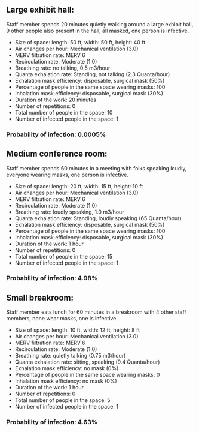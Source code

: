 ## Large exhibit hall: 
Staff member spends 20 minutes quietly walking around a large exhibit hall, 9 other people also present in the hall, all masked, one person is infective.

* Size of space: length: 50 ft, width: 50 ft, height: 40 ft
* Air changes per hour: Mechanical ventilation (3.0)
* MERV filtration rate: MERV 6
* Recirculation rate: Moderate (1.0)
* Breathing rate: no talking, 0.5 m3/hour
* Quanta exhalation rate: Standing, not talking (2.3 Quanta/hour)
* Exhalation mask efficiency: disposable, surgical mask (50%)
* Percentage of people in the same space wearing masks: 100
* Inhalation mask efficiency: disposable, surgical mask (30%)
* Duration of the work: 20 minutes
* Number of repetitions: 0
* Total number of people in the space: 10
* Number of infected people in the space: 1

### Probability of infection: 0.0005%

## Medium conference room: 
Staff member spends 60 minutes in a meeting with folks speaking loudly, everyone wearing masks, one person is infective.

* Size of space: length: 20 ft, width: 15 ft, height: 10 ft
* Air changes per hour: Mechanical ventilation (3.0)
* MERV filtration rate: MERV 6
* Recirculation rate: Moderate (1.0)
* Breathing rate: loudly speaking, 1.0 m3/hour
* Quanta exhalation rate: Standing, loudly speaking (65 Quanta/hour)
* Exhalation mask efficiency: disposable, surgical mask (50%)
* Percentage of people in the same space wearing masks: 100
* Inhalation mask efficiency: disposable, surgical mask (30%)
* Duration of the work: 1 hour
* Number of repetitions: 0
* Total number of people in the space: 15
* Number of infected people in the space: 1

### Probability of infection: 4.98%

## Small breakroom: 
Staff member eats lunch for 60 minutes in a breakroom with 4 other staff members, none wear masks, one is infective.

* Size of space: length: 10 ft, width: 12 ft, height: 8 ft
* Air changes per hour: Mechanical ventilation (3.0)
* MERV filtration rate: MERV 6
* Recirculation rate: Moderate (1.0)
* Breathing rate: quietly talking (0.75 m3/hour)
* Quanta exhalation rate: sitting, speaking (9.4 Quanta/hour)
* Exhalation mask efficiency: no mask (0%)
* Percentage of people in the same space wearing masks: 0
* Inhalation mask efficiency: no mask (0%)
* Duration of the work: 1 hour
* Number of repetitions: 0
* Total number of people in the space: 5
* Number of infected people in the space: 1

### Probability of infection: 4.63%


